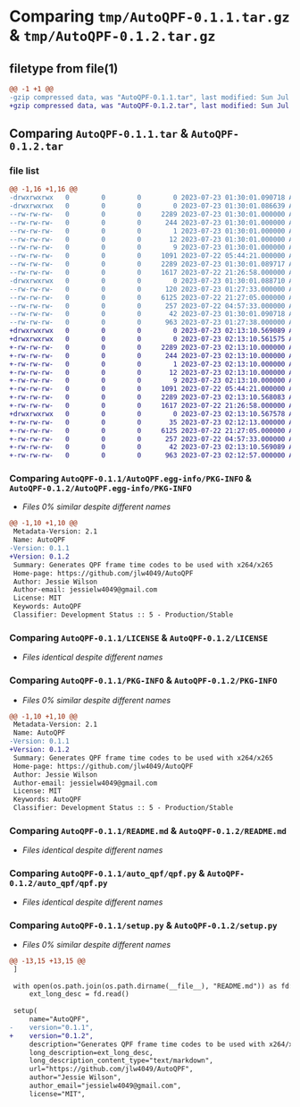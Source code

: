 # Comparing `tmp/AutoQPF-0.1.1.tar.gz` & `tmp/AutoQPF-0.1.2.tar.gz`

## filetype from file(1)

```diff
@@ -1 +1 @@
-gzip compressed data, was "AutoQPF-0.1.1.tar", last modified: Sun Jul 23 01:30:01 2023, max compression
+gzip compressed data, was "AutoQPF-0.1.2.tar", last modified: Sun Jul 23 02:13:10 2023, max compression
```

## Comparing `AutoQPF-0.1.1.tar` & `AutoQPF-0.1.2.tar`

### file list

```diff
@@ -1,16 +1,16 @@
-drwxrwxrwx   0        0        0        0 2023-07-23 01:30:01.090718 AutoQPF-0.1.1/
-drwxrwxrwx   0        0        0        0 2023-07-23 01:30:01.086639 AutoQPF-0.1.1/AutoQPF.egg-info/
--rw-rw-rw-   0        0        0     2289 2023-07-23 01:30:01.000000 AutoQPF-0.1.1/AutoQPF.egg-info/PKG-INFO
--rw-rw-rw-   0        0        0      244 2023-07-23 01:30:01.000000 AutoQPF-0.1.1/AutoQPF.egg-info/SOURCES.txt
--rw-rw-rw-   0        0        0        1 2023-07-23 01:30:01.000000 AutoQPF-0.1.1/AutoQPF.egg-info/dependency_links.txt
--rw-rw-rw-   0        0        0       12 2023-07-23 01:30:01.000000 AutoQPF-0.1.1/AutoQPF.egg-info/requires.txt
--rw-rw-rw-   0        0        0        9 2023-07-23 01:30:01.000000 AutoQPF-0.1.1/AutoQPF.egg-info/top_level.txt
--rw-rw-rw-   0        0        0     1091 2023-07-22 05:44:21.000000 AutoQPF-0.1.1/LICENSE
--rw-rw-rw-   0        0        0     2289 2023-07-23 01:30:01.089717 AutoQPF-0.1.1/PKG-INFO
--rw-rw-rw-   0        0        0     1617 2023-07-22 21:26:58.000000 AutoQPF-0.1.1/README.md
-drwxrwxrwx   0        0        0        0 2023-07-23 01:30:01.088710 AutoQPF-0.1.1/auto_qpf/
--rw-rw-rw-   0        0        0      120 2023-07-23 01:27:33.000000 AutoQPF-0.1.1/auto_qpf/__init__.py
--rw-rw-rw-   0        0        0     6125 2023-07-22 21:27:05.000000 AutoQPF-0.1.1/auto_qpf/qpf.py
--rw-rw-rw-   0        0        0      257 2023-07-22 04:57:33.000000 AutoQPF-0.1.1/auto_qpf/qpf_exceptions.py
--rw-rw-rw-   0        0        0       42 2023-07-23 01:30:01.090718 AutoQPF-0.1.1/setup.cfg
--rw-rw-rw-   0        0        0      963 2023-07-23 01:27:38.000000 AutoQPF-0.1.1/setup.py
+drwxrwxrwx   0        0        0        0 2023-07-23 02:13:10.569089 AutoQPF-0.1.2/
+drwxrwxrwx   0        0        0        0 2023-07-23 02:13:10.561575 AutoQPF-0.1.2/AutoQPF.egg-info/
+-rw-rw-rw-   0        0        0     2289 2023-07-23 02:13:10.000000 AutoQPF-0.1.2/AutoQPF.egg-info/PKG-INFO
+-rw-rw-rw-   0        0        0      244 2023-07-23 02:13:10.000000 AutoQPF-0.1.2/AutoQPF.egg-info/SOURCES.txt
+-rw-rw-rw-   0        0        0        1 2023-07-23 02:13:10.000000 AutoQPF-0.1.2/AutoQPF.egg-info/dependency_links.txt
+-rw-rw-rw-   0        0        0       12 2023-07-23 02:13:10.000000 AutoQPF-0.1.2/AutoQPF.egg-info/requires.txt
+-rw-rw-rw-   0        0        0        9 2023-07-23 02:13:10.000000 AutoQPF-0.1.2/AutoQPF.egg-info/top_level.txt
+-rw-rw-rw-   0        0        0     1091 2023-07-22 05:44:21.000000 AutoQPF-0.1.2/LICENSE
+-rw-rw-rw-   0        0        0     2289 2023-07-23 02:13:10.568083 AutoQPF-0.1.2/PKG-INFO
+-rw-rw-rw-   0        0        0     1617 2023-07-22 21:26:58.000000 AutoQPF-0.1.2/README.md
+drwxrwxrwx   0        0        0        0 2023-07-23 02:13:10.567578 AutoQPF-0.1.2/auto_qpf/
+-rw-rw-rw-   0        0        0       35 2023-07-23 02:12:13.000000 AutoQPF-0.1.2/auto_qpf/__init__.py
+-rw-rw-rw-   0        0        0     6125 2023-07-22 21:27:05.000000 AutoQPF-0.1.2/auto_qpf/qpf.py
+-rw-rw-rw-   0        0        0      257 2023-07-22 04:57:33.000000 AutoQPF-0.1.2/auto_qpf/qpf_exceptions.py
+-rw-rw-rw-   0        0        0       42 2023-07-23 02:13:10.569089 AutoQPF-0.1.2/setup.cfg
+-rw-rw-rw-   0        0        0      963 2023-07-23 02:12:57.000000 AutoQPF-0.1.2/setup.py
```

### Comparing `AutoQPF-0.1.1/AutoQPF.egg-info/PKG-INFO` & `AutoQPF-0.1.2/AutoQPF.egg-info/PKG-INFO`

 * *Files 0% similar despite different names*

```diff
@@ -1,10 +1,10 @@
 Metadata-Version: 2.1
 Name: AutoQPF
-Version: 0.1.1
+Version: 0.1.2
 Summary: Generates QPF frame time codes to be used with x264/x265
 Home-page: https://github.com/jlw4049/AutoQPF
 Author: Jessie Wilson
 Author-email: jessielw4049@gmail.com
 License: MIT
 Keywords: AutoQPF
 Classifier: Development Status :: 5 - Production/Stable
```

### Comparing `AutoQPF-0.1.1/LICENSE` & `AutoQPF-0.1.2/LICENSE`

 * *Files identical despite different names*

### Comparing `AutoQPF-0.1.1/PKG-INFO` & `AutoQPF-0.1.2/PKG-INFO`

 * *Files 0% similar despite different names*

```diff
@@ -1,10 +1,10 @@
 Metadata-Version: 2.1
 Name: AutoQPF
-Version: 0.1.1
+Version: 0.1.2
 Summary: Generates QPF frame time codes to be used with x264/x265
 Home-page: https://github.com/jlw4049/AutoQPF
 Author: Jessie Wilson
 Author-email: jessielw4049@gmail.com
 License: MIT
 Keywords: AutoQPF
 Classifier: Development Status :: 5 - Production/Stable
```

### Comparing `AutoQPF-0.1.1/README.md` & `AutoQPF-0.1.2/README.md`

 * *Files identical despite different names*

### Comparing `AutoQPF-0.1.1/auto_qpf/qpf.py` & `AutoQPF-0.1.2/auto_qpf/qpf.py`

 * *Files identical despite different names*

### Comparing `AutoQPF-0.1.1/setup.py` & `AutoQPF-0.1.2/setup.py`

 * *Files 0% similar despite different names*

```diff
@@ -13,15 +13,15 @@
 ]
 
 with open(os.path.join(os.path.dirname(__file__), "README.md")) as fd:
     ext_long_desc = fd.read()
 
 setup(
     name="AutoQPF",
-    version="0.1.1",
+    version="0.1.2",
     description="Generates QPF frame time codes to be used with x264/x265",
     long_description=ext_long_desc,
     long_description_content_type="text/markdown",
     url="https://github.com/jlw4049/AutoQPF",
     author="Jessie Wilson",
     author_email="jessielw4049@gmail.com",
     license="MIT",
```

